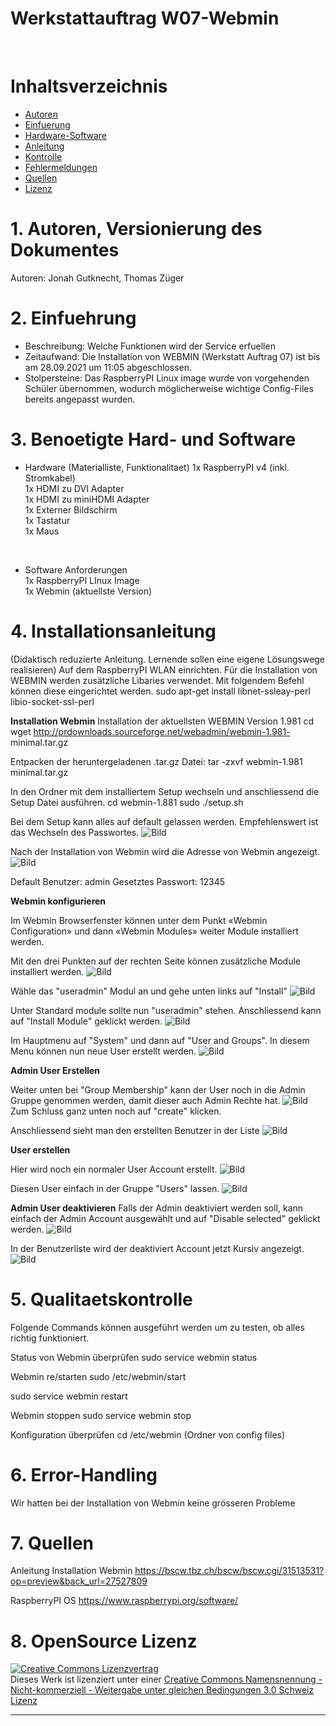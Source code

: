 
# Werkstattauftrag W07-Webmin
<br>

# Inhaltsverzeichnis
 - [Autoren](#1-autoren-versionierung-des-dokumentes)
 - [Einfuerung](#2-einfuehrung)
 - [Hardware-Software](#3-benoetigte-hard--und-software)
 - [Anleitung](#4-installationsanleitung)
 - [Kontrolle](#5-qualitaetskontrolle)
 - [Fehlermeldungen](#6-error-handling)
 - [Quellen](#7-quellen)
 - [Lizenz](#8-opensource-lizenz)





# 1. Autoren, Versionierung des Dokumentes
Autoren: Jonah Gutknecht, Thomas Züger
<br>



# 2. Einfuehrung 
   - Beschreibung: Welche Funktionen wird der Service erfuellen<br>
   - Zeitaufwand: Die Installation von WEBMIN (Werkstatt Auftrag 07) ist bis am 28.09.2021 um 11:05 abgeschlossen.<br>
   - Stolpersteine: Das RaspberryPI Linux image wurde von vorgehenden Schüler übernommen, wodurch möglicherweise wichtige Config-Files bereits angepasst wurden.<br>

# 3. Benoetigte Hard- und Software
   - Hardware (Materialliste, Funktionalitaet)
  1x RaspberryPI v4 (inkl. Stromkabel)<br>
  1x HDMI zu DVI Adapter<br>
  1x HDMI zu miniHDMI Adapter<br>
  1x Externer Bildschirm<br>
  1x Tastatur<br>
  1x Maus<br>
  <br>

   - Software Anforderungen<br>
1x RaspberryPI LInux Image<br>
1x Webmin (aktuellste Version)<br>


# 4. Installationsanleitung
 (Didaktisch reduzierte Anleitung. Lernende sollen eine eigene Lösungswege realisieren)
 Auf dem RaspberryPI WLAN einrichten.
 Für die Installation von WEBMIN werden zusätzliche Libaries verwendet. Mit folgendem Befehl können diese eingerichtet werden.
 sudo apt-get install libnet-ssleay-perl libio-socket-ssl-perl

**Installation Webmin**
Installation der aktuellsten WEBMIN Version 1.981
cd wget http://prdownloads.sourceforge.net/webadmin/webmin-1.981-
minimal.tar.gz

Entpacken der heruntergeladenen .tar.gz Datei:
tar -zxvf webmin-1.981 minimal.tar.gz

In den Ordner mit dem installiertem Setup wechseln und anschliessend die Setup Datei ausführen.
cd webmin-1.881
sudo ./setup.sh

Bei dem Setup kann alles auf default gelassen werden. Empfehlenswert ist das Wechseln des Passwortes. 
![Bild](change_password.png)

Nach der Installation von Webmin wird die Adresse von Webmin angezeigt. 
![Bild](webmin_installation_finished.png)

Default Benutzer: admin
Gesetztes Passwort: 12345

**Webmin konfigurieren**

Im Webmin Browserfenster können unter dem Punkt «Webmin
Configuration» und dann «Webmin Modules» weiter Module installiert werden.

Mit den drei Punkten auf der rechten Seite können zusätzliche Module installiert werden.
![Bild](webmin_additionally_modules.png)

Wähle das "useradmin" Modul an und gehe unten links auf "Install"
![Bild](install_useradmin.png)

Unter Standard module sollte nun "useradmin" stehen. Anschliessend kann auf "Install Module" geklickt werden.
![Bild](install_module.png)

Im Hauptmenu auf "System" und dann auf "User and Groups". In diesem Menu können nun neue User erstellt werden.
![Bild](create_user.png)

**Admin User Erstellen**

Weiter unten bei "Group Membership" kann der User noch in die Admin Gruppe genommen werden, damit dieser auch Admin Rechte hat.
![Bild](group_membership.png)
Zum Schluss ganz unten noch auf "create" klicken.

Anschliessend sieht man den erstellten Benutzer in der Liste
![Bild](created_user.png)

**User erstellen**

Hier wird noch ein normaler User Account erstellt.
![Bild](create_user_account.png)

Diesen User einfach in der Gruppe "Users" lassen.
![Bild](group_membership2.png)

**Admin User deaktivieren**
Falls der Admin deaktiviert werden soll, kann einfach der Admin Account ausgewählt und auf "Disable selected" geklickt werden.
![Bild](admin_user_deactivate.png)

In der Benutzerliste wird der deaktiviert Account jetzt Kursiv angezeigt.
![Bild](disabled.png)



# 5. Qualitaetskontrolle
Folgende Commands können ausgeführt werden um zu testen, ob alles richtig funktioniert.

Status von Webmin überprüfen 
sudo service webmin status

Webmin re/starten 
sudo /etc/webmin/start

sudo service 
webmin restart

Webmin stoppen 
sudo service webmin stop

Konfiguration überprüfen 
cd /etc/webmin (Ordner von config files)


# 6. Error-Handling 

Wir hatten bei der Installation von Webmin keine grösseren Probleme

# 7. Quellen
Anleitung Installation Webmin
https://bscw.tbz.ch/bscw/bscw.cgi/31513531?op=preview&back_url=27527809

RaspberryPI OS
https://www.raspberrypi.org/software/

# 8. OpenSource Lizenz

<a rel="license" href="http://creativecommons.org/licenses/by-nc-sa/3.0/ch/"><img alt="Creative Commons Lizenzvertrag" style="border-width:0" src="https://i.creativecommons.org/l/by-nc-sa/3.0/ch/88x31.png" /></a><br />Dieses Werk ist lizenziert unter einer <a rel="license" href="http://creativecommons.org/licenses/by-nc-sa/3.0/ch/">Creative Commons Namensnennung - Nicht-kommerziell - Weitergabe unter gleichen Bedingungen 3.0 Schweiz Lizenz</a>

 

- - -